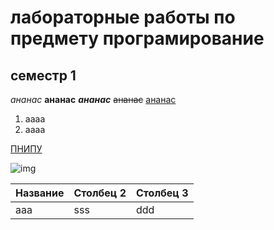 # лабораторные работы по предмету програмирование
## семестр 1
*ананас*
**ананас**
***ананас***
~~ананас~~
<ins>ананас</ins>
1. аааа
2. аааа

[ПНИПУ](<https://pstu.ru/> "ПНИПУ")

![img](https://encrypted-tbn0.gstatic.com/images?q=tbn:ANd9GcRVuxtXEzjWKAAQFaTprQBm6zpaNnu7Wm-A1A&s)

|Название| Столбец 2 | Столбец 3 |
|-|---|--|
|aaa|sss|ddd|
